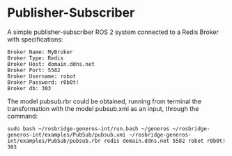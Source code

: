 # Publisher-Subscriber 

A simple publisher-subscriber ROS 2 system connected to a Redis Broker with specifications:

```
Broker Name: MyBroker
Broker Type: Redis
Broker Host: domain.ddns.net
Broker Port: 5582
Broker Username: robot
Broker Password: r0b0t!
Broker db: 303
```

The model pubsub.rbr could be obtained, running from terminal the transformation with the model pubsub.xmi as an input, through the command:

```
sudo bash ~/rosbridge-generos-int/run.bash ~/generos ~/rosbridge-generos-int/examples/PubSub/pubsub.xmi ~/rosbridge-generos-int/examples/PubSub/pubsub.rbr redis domain.ddns.net 5582 robot r0b0t! 303
```
